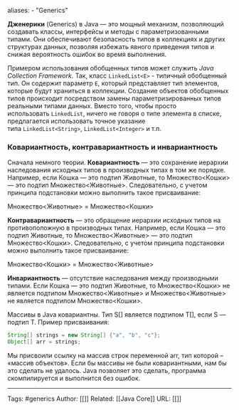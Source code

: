 
aliases: 
	- "Generics"

**Дженерики** (Generics) в Java — это мощный механизм, позволяющий создавать классы, интерфейсы и методы с параметризованными типами. Они обеспечивают безопасность типов в коллекциях и других структурах данных, позволяя избежать явного приведения типов и снижая вероятность ошибок во время выполнения.

Примером использования обобщенных типов может служить _Java Collection Framework_. Так, класс `LinkedList<E>` - типичный обобщенный тип. Он содержит параметр `E`, который представляет тип элементов, которые будут храниться в коллекции. Создание объектов обобщенных типов происходит посредством замены параметризированных типов реальными типами данных. Вместо того, чтобы просто использовать `LinkedList`, ничего не говоря о типе элемента в списке, предлагается использовать точное указание типа `LinkedList<String>`, `LinkedList<Integer>` и т.п.

### Ковариантность, контравариантность и инвариантность

Сначала немного теории. **Ковариантность** — это сохранение иерархии наследования исходных типов в производных типах в том же порядке. Например, если Кошка — это подтип Животные, то Множество<Кошки> — это подтип Множество<Животные>. Следовательно, с учетом принципа подстановки можно выполнить такое присваивание:

Множество<Животные> = Множество<Кошки>

**Контравариантность** — это обращение иерархии исходных типов на противоположную в производных типах. Например, если Кошка — это подтип Животные, то Множество<Животные> — это подтип Множество<Кошки>. Следовательно, с учетом принципа подстановки можно выполнить такое присваивание:

Множество<Кошки> = Множество<Животные>

**Инвариантность** — отсутствие наследования между производными типами. Если Кошка — это подтип Животные, то Множество<Кошки> не является подтипом Множество<Животные> и Множество<Животные> не является подтипом Множество<Кошки>.

Массивы в Java ковариантны. Тип S[] является подтипом T[], если S — подтип T. Пример присваивания:

```java
String[] strings = new String[] {"a", "b", "c"};
Object[] arr = strings;
```

Мы присвоили ссылку на массив строк переменной arr, тип которой – «массив объектов». Если бы массивы не были ковариантными, нам бы это сделать не удалось. Java позволяет это сделать, программа скомпилируется и выполнится без ошибок.


---
Tags: #generics
Author: [[]]
Related: [[Java Core]]
URL: [[]]